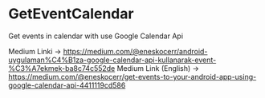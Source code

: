 # GetEventCalendar
Get events in calendar with use Google Calendar Api

Medium Linki -> https://medium.com/@eneskocerr/android-uygulaman%C4%B1za-google-calendar-api-kullanarak-event-%C3%A7ekmek-ba8c74c552de
Medium Link (English) -> https://medium.com/@eneskocerr/get-events-to-your-android-app-using-google-calendar-api-4411119cd586
